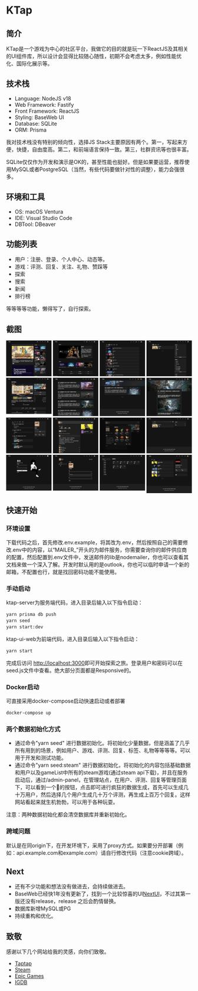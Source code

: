 # KTap

## 简介

KTap是一个游戏为中心的社区平台，我做它的目的就是玩一下ReactJS及其相关的UI组件库，所以设计会显得比较随心随性，初期不会考虑太多，例如性能优化、国际化展示等。

## 技术栈

* Language: NodeJS v18
* Web Framework: Fastify
* Front Framework: ReactJS
* Styling: BaseWeb UI
* Database: SQLite
* ORM: Prisma

我对技术栈没有特别的倾向性，选择JS Stack主要原因有两个。第一，写起来方便，快捷，自由度高。第二，和前端语言保持一致。第三，社群资讯等也很丰富。

SQLite仅仅作为开发和演示是OK的，甚至性能也挺好。但是如果要运营，推荐使用MySQL或者PostgreSQL（当然，有些代码要做针对性的调整），能力会强很多。

## 环境和工具

* OS: macOS Ventura
* IDE: Visual Studio Code
* DBTool: DBeaver

## 功能列表

* 用户：注册、登录、个人中心、动态等。
* 游戏：评测、回复、关注、礼物、赞踩等
* 探索
* 搜索
* 新闻
* 排行榜

等等等等功能，懒得写了，自行探索。

## 截图

<div style="display:grid;  grid-template-columns:1fr 1fr 1fr 1fr; grid-gap: 4px;">
    <img src="./docs/screenshots/index.png"/>
    <img src="./docs/screenshots/discover.png"/>
    <img src="./docs/screenshots/rank.png"/>
    <img src="./docs/screenshots/tag.png"/>
    <img src="./docs/screenshots/app-detail.png"/>
    <img src="./docs/screenshots/news.png"/>
    <img src="./docs/screenshots/app-news.png"/>
    <img src="./docs/screenshots/news-detail.png"/>
    <img src="./docs/screenshots/user-center.png"/>
    <img src="./docs/screenshots/review.png"/>
    <img src="./docs/screenshots/gift.png"/>
    <img src="./docs/screenshots/search.png"/>
    <img src="./docs/screenshots/login.png"/>
    <img src="./docs/screenshots/profile.png"/>
    <img src="./docs/screenshots/admin-panel.png"/>
    <img src="./docs/screenshots/organizations.png"/>
</div>

## 快速开始

### 环境设置

下载代码之后，首先修改.env.example，将其改为.env，然后按照自己的需要修改.env中的内容，以“MAILER_”开头的为邮件服务，你需要查询你的邮件供应商的配置，然后配置到.env文件中，发送邮件的lib是nodemailer，你也可以查看其文档来做一个深入了解。开发时默认用的是outlook，你也可以临时申请一个新的邮箱，不配置也行，就是找回密码功能不能使用。

### 手动启动

ktap-server为服务端代码，进入目录后输入以下指令启动：

```bash
yarn prisma db push
yarn seed
yarn start:dev
```

ktap-ui-web为前端代码，进入目录后输入以下指令启动：

```bash
yarn start
```

完成后访问 [http://localhost:3000](http://localhost:3000)即可开始探索之旅。登录用户和密码可以在seed.js文件中查看。绝大部分页面都是Responsive的。

### Docker启动

可直接采用docker-compose启动快速启动或者部署

```bash
docker-compose up
```

### 两个数据初始化方式

* 通过命令"yarn seed" 进行数据初始化。将初始化少量数据，但是涵盖了几乎所有用到的场景，例如用户、游戏、评测、回复、标签、礼物等等等等。可以用于开发和测试功能。
* 通过命令"yarn seed:steam" 进行数据初始化，将初始化的内容包括基础数据和用户以及gameList中所有的steam游戏(通过steam api下载)，并且在服务启动后，通过/admin-panel，在管理站点，在用户、评测、回复等管理页面下，可以看到一个🚀的按钮，点击即可进行疯狂的数据生成，首先可以生成几十万用户，然后选择几个用户生成几十万个评测，再生成上百万个回复。这样网站看起来就生机勃勃，可以用于各种玩耍。

注意：两种数据初始化都会清空数据库并重新初始化。

### 跨域问题

默认是在同origin下，在开发环境下，采用了proxy方式。如果要分开部署（例如：api.example.com和example.com）请自行修改代码（注意cookie跨域）。

## Next

* 还有不少功能和想法没有做进去，会持续做进去。
* BaseWeb已经快1年没有更新了，找到一个比较惊喜的UI[NextUI](https://nextui.org)，不过其第一版还没有release，release 之后会酌情替换。
* 数据库新增MySQL或PG
* 持续重构和优化。

## 致敬

感谢以下几个网站给我的灵感，向你们致敬。

* [Taptap](https://taptap.cn/)
* [Steam](https://store.steampowered.com/)
* [Epic Games](https://store.epicgames.com/zh-CN/)
* [IGDB](https://igdb.com/)
